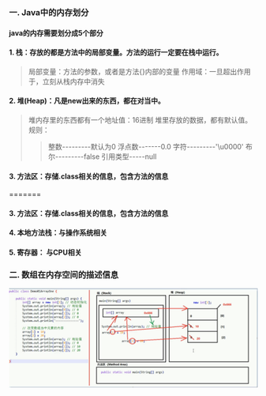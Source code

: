 ### 一. Java中的内存划分
#### java的内存需要划分成5个部分
#### 1. 栈：存放的都是方法中的局部变量。方法的运行一定要在栈中运行。
> 局部变量：方法的参数，或者是方法{}内部的变量
> 作用域：一旦超出作用于，立刻从栈内存中消失

#### 2. 堆(Heap)：凡是new出来的东西，都在对当中。
> 堆内存里的东西都有一个地址值：16进制
> 堆里存放的数据，都有默认值。规则：
>> 整数---------默认为0
>> 浮点数-------0.0
>> 字符---------'\u0000'
>> 布尔---------false
>> 引用类型-----null

####  3. 方法区：存储.class相关的信息，包含方法的信息
=======
#### 3. 方法区：存储.class相关的信息，包含方法的信息

#### 4. 本地方法栈：与操作系统相关

#### 5. 寄存器： 与CPU相关

### 二. 数组在内存空间的描述信息
![数组在内存空间的描](./img/数组在内存空间的描述.png "数组在内存空间的描述信息")
